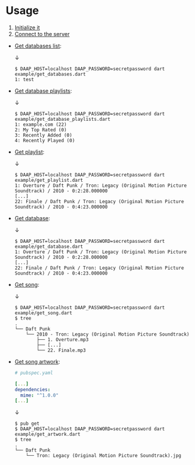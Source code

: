 [//]: # (dart-daap-client)
[//]: # (example/README.md)

# Usage

1. [Initialize it](init.dart)
2. [Connect to the server](connect.dart)
* [Get databases list](get_databases.dart):

  ↓
  ```console
  $ DAAP_HOST=localhost DAAP_PASSWORD=secretpassword dart example/get_databases.dart
  1: test
  ```

* [Get database playlists](get_database_playlists.dart):

  ↓
  ```console
  $ DAAP_HOST=localhost DAAP_PASSWORD=secretpassword dart example/get_database_playlists.dart
  1: example.com (22)
  2: My Top Rated (0)
  3: Recently Added (0)
  4: Recently Played (0)
  ```

* [Get playlist](get_playlist.dart):

  ↓
  ```console
  $ DAAP_HOST=localhost DAAP_PASSWORD=secretpassword dart example/get_playlist.dart
  1: Overture / Daft Punk / Tron: Legacy (Original Motion Picture Soundtrack) / 2010 - 0:2:28.000000
  [...]
  22: Finale / Daft Punk / Tron: Legacy (Original Motion Picture Soundtrack) / 2010 - 0:4:23.000000
  ```

* [Get database](get_database.dart):

  ↓
  ```console
  $ DAAP_HOST=localhost DAAP_PASSWORD=secretpassword dart example/get_database.dart
  1: Overture / Daft Punk / Tron: Legacy (Original Motion Picture Soundtrack) / 2010 - 0:2:28.000000
  [...]
  22: Finale / Daft Punk / Tron: Legacy (Original Motion Picture Soundtrack) / 2010 - 0:4:23.000000
  ```

* [Get song](get_song.dart):

  ↓
  ```console
  $ DAAP_HOST=localhost DAAP_PASSWORD=secretpassword dart example/get_song.dart
  $ tree
  .
  └── Daft Punk
      └── 2010 - Tron: Legacy (Original Motion Picture Soundtrack)
          ├── 1. Overture.mp3
          ├── [...]
          └── 22. Finale.mp3
  ```

* [Get song artwork](get_artwork.dart):

  ```yaml
  # pubspec.yaml

  [...]
  dependencies:
    mime: "^1.0.0"
  [...]
  ```
  ↓
  ```console
  $ pub get
  $ DAAP_HOST=localhost DAAP_PASSWORD=secretpassword dart example/get_artwork.dart
  $ tree
  .
  └── Daft Punk
      └── Tron: Legacy (Original Motion Picture Soundtrack).jpg
  ```
